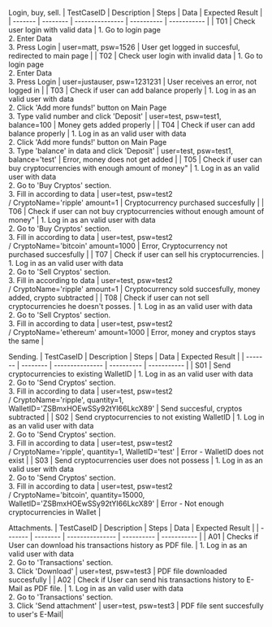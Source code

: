 Login, buy, sell.
| TestCaseID  | Description | Steps | Data | Expected Result | 
| ------- | -------- | --------------- | ---------- | ----------- |
| T01  | Check user login with valid data  | 1. Go to login page <br /> 2. Enter Data <br /> 3. Press Login | user=matt, psw=1526 | User get logged in succesful, redirected to main page |
| T02  | Check user login with invalid data  | 1. Go to login page <br /> 2. Enter Data <br /> 3. Press Login | user=justauser, psw=1231231 | User receives an error, not logged in |
| T03 | Check if user can add balance properly | 1. Log in as an valid user with data <br /> 2. Click 'Add more funds!' button on Main Page <br /> 3. Type valid number and click 'Deposit' | user=test, psw=test1, balance=100 | Money gets added properly |
| T04 | Check if user can add balance properly | 1. Log in as an valid user with data <br /> 2. Click 'Add more funds!' button on Main Page <br /> 3. Type 'balance' in data and click 'Deposit' | user=test, psw=test1, balance='test' | Error, money does not get added |
| T05 | Check if user can buy cryptocurrencies with enough amount of money" | 1. Log in as an valid user with data <br /> 2. Go to 'Buy Cryptos' section. <br /> 3. Fill in according to data | user=test, psw=test2 <br /> / CryptoName='ripple' amount=1 | Cryptocurrency purchased succesfully |
| T06 | Check if user can not buy cryptocurrencies without enough amount of money" | 1. Log in as an valid user with data <br /> 2. Go to 'Buy Cryptos' section. <br /> 3. Fill in according to data | user=test, psw=test2 <br /> / CryptoName='bitcoin' amount=1000 | Error, Cryptocurrency not purchased succesfully |
| T07 | Check if user can sell his cryptocurrencies. | 1. Log in as an valid user with data <br /> 2. Go to 'Sell Cryptos' section. <br /> 3. Fill in according to data | user=test, psw=test2 <br /> / CryptoName='ripple' amount=1 | Cryptocurrency sold succesfully, money added, crypto subtracted |
| T08 | Check if user can not sell cryptocurrencies he doesn't posses. | 1. Log in as an valid user with data <br /> 2. Go to 'Sell Cryptos' section. <br /> 3. Fill in according to data | user=test, psw=test2 <br /> / CryptoName='ethereum' amount=1000 | Error, money and cryptos stays the same |

Sending.
| TestCaseID  | Description | Steps | Data | Expected Result | 
| ------- | -------- | --------------- | ---------- | ----------- |
| S01 | Send cryptocurrencies to existing WalletID | 1. Log in as an valid user with data <br /> 2. Go to 'Send Cryptos' section. <br /> 3. Fill in according to data | user=test, psw=test2 <br /> / CryptoName='ripple', quantity=1, WalletID='ZSBmxHOEwSSy92tYI66LkcX89' | Send succesful, cryptos subtracted |
| S02 | Send cryptocurrencies to not existing WalletID | 1. Log in as an valid user with data <br /> 2. Go to 'Send Cryptos' section. <br /> 3. Fill in according to data | user=test, psw=test2 <br /> / CryptoName='ripple', quantity=1, WalletID='test' | Error - WalletID does not exist |
| S03 | Send cryptocurrencies user does not possess | 1. Log in as an valid user with data <br /> 2. Go to 'Send Cryptos' section. <br /> 3. Fill in according to data | user=test, psw=test2 <br /> / CryptoName='bitcoin', quantity=15000, WalletID='ZSBmxHOEwSSy92tYI66LkcX89' | Error - Not enough cryptocurrencies in Wallet |

Attachments.
| TestCaseID  | Description | Steps | Data | Expected Result | 
| ------- | -------- | --------------- | ---------- | ----------- |
| A01 | Checks if User can download his transactions history as PDF file. | 1. Log in as an valid user with data <br /> 2. Go to 'Transactions' section. <br /> 3. Click 'Download' | user=test, psw=test3 | PDF file downloaded succesfully |
| A02 | Check if User can send his transactions history to E-Mail as PDF file. | 1. Log in as an valid user with data <br /> 2. Go to 'Transactions' section. <br /> 3. Click 'Send attachment' | user=test, psw=test3 | PDF file sent succesfully to user's E-Mail|
